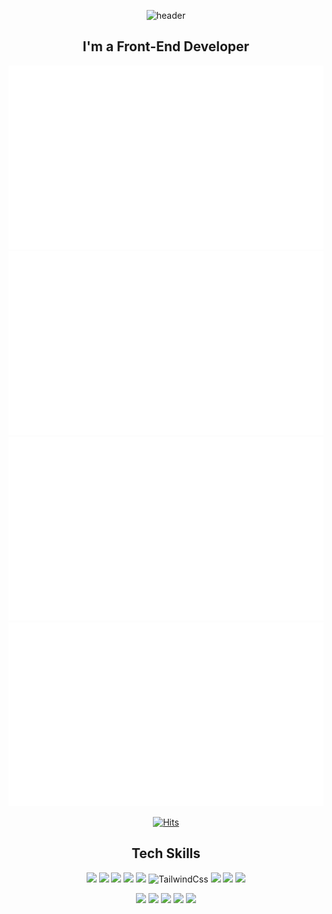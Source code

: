 
<div align=center>
  
  ![header](https://capsule-render.vercel.app/api?type=Waving&color=gradient&height=200&section=header&text=wellcome%20adventurers!&animation=fadeIn&fontSize=50&desc=I'm%20HY.%20Lee!&descAlign=85&descAlignY=70)
  
 ## I'm a Front-End Developer
  ![](https://raw.githubusercontent.com/matty255/github-stats/master/generated/overview.svg#gh-dark-mode-only)
![](https://raw.githubusercontent.com/matty255/github-stats/master/generated/overview.svg#gh-light-mode-only)
  ![](https://raw.githubusercontent.com/matty255/github-stats/master/generated/languages.svg#gh-dark-mode-only)
![](https://raw.githubusercontent.com/matty255/github-stats/master/generated/languages.svg#gh-light-mode-only)

   [![Hits](https://hits.seeyoufarm.com/api/count/incr/badge.svg?url=https%3A%2F%2Fgithub.com%2Fmatty255&count_bg=%23FFD948&title_bg=%23353535&icon=github.svg&icon_color=%23FFFFFF&title=today&edge_flat=false)](https://hits.seeyoufarm.com)
 </div> 
 
 
 <div align=center >
  
  ## Tech Skills
<p>
 <img src="https://camo.githubusercontent.com/9e76433e522e0966c02e4dda5abc571f343a13489331bf40f29dce123e93b2e6/68747470733a2f2f696d672e736869656c64732e696f2f62616467652f6a6176617363726970742d4637444631453f7374796c653d666c6174266c6f676f3d6a617661736372697074266c6f676f436f6c6f723d626c61636b" data-canonical-src="https://img.shields.io/badge/javascript-F7DF1E?style=flat&amp;logo=javascript&amp;logoColor=black" style="max-width: 100%;">
  <img src="https://camo.githubusercontent.com/b7adaf63151bd2e9bfadeccf03786bec3e0b8a954cf17ba2ee2586d0f3a96ef3/68747470733a2f2f696d672e736869656c64732e696f2f62616467652f52656163742d3837434546413f7374796c653d666c6174266c6f676f3d5265616374266c6f676f436f6c6f723d7768697465" data-canonical-src="https://img.shields.io/badge/React-87CEFA?style=flat&amp;logo=React&amp;logoColor=white" style="max-width: 100%;">
  <img src="https://camo.githubusercontent.com/9a0d3c7d83eba3a9e47aee08bbc2e91bd982aebf804b3c1a1e8a69a58ea80ce2/68747470733a2f2f696d672e736869656c64732e696f2f62616467652f52656475782d3736344142433f7374796c653d666c6174266c6f676f3d5265647578266c6f676f436f6c6f723d7768697465" data-canonical-src="https://img.shields.io/badge/Redux-764ABC?style=flat&amp;logo=Redux&amp;logoColor=white" style="max-width: 100%;">
  <img src="https://camo.githubusercontent.com/1552d2596cea2d6a701b5df74c7fecfd7e3af38daf3de396c40dee419139a266/68747470733a2f2f696d672e736869656c64732e696f2f62616467652f48544d4c352d4533344632363f7374796c653d666c6174266c6f676f3d68746d6c35266c6f676f436f6c6f723d7768697465" data-canonical-src="https://img.shields.io/badge/HTML5-E34F26?style=flat&amp;logo=html5&amp;logoColor=white" style="max-width: 100%;">
  <img src="https://camo.githubusercontent.com/aa89e8c48bfb66401e4886a979b805fd74e45f50540efe10a90c76c3d96e2488/68747470733a2f2f696d672e736869656c64732e696f2f62616467652f435353332d3135373242363f7374796c653d666c6174266c6f676f3d63737333266c6f676f436f6c6f723d7768697465" data-canonical-src="https://img.shields.io/badge/CSS3-1572B6?style=flat&amp;logo=css3&amp;logoColor=white" style="max-width: 100%;">
  
<img alt="TailwindCss" src="https://img.shields.io/badge/Tailwind CSS-06B6D4.svg?style=flat&amp;&logo=Tailwind CSS&logoColor=white"/>
  
 
 <img src="https://camo.githubusercontent.com/d8a9fd381e5f293947086040681448188342f3a7cc2f0466b6cacd8cac731512/68747470733a2f2f696d672e736869656c64732e696f2f62616467652f41575320636c6f756466726f6e742d3233324633453f7374796c653d666c6174266c6f676f3d616d617a6f6e617773266c6f676f436f6c6f723d7768697465" data-canonical-src="https://img.shields.io/badge/AWS cloudfront-232F3E?style=flat&amp;logo=amazonaws&amp;logoColor=white" style="max-width: 100%;">
  <img src="https://camo.githubusercontent.com/305e8da511123d6d0694bf6321e6c96e25e63a1d65fa2bfeb889d8736e6f1712/68747470733a2f2f696d672e736869656c64732e696f2f62616467652f41575320726f75746535332d3233324633453f7374796c653d666c6174266c6f676f3d616d617a6f6e617773266c6f676f436f6c6f723d7768697465" data-canonical-src="https://img.shields.io/badge/AWS route53-232F3E?style=flat&amp;logo=amazonaws&amp;logoColor=white" style="max-width: 100%;">
<img src="https://camo.githubusercontent.com/a6ba2402b4f3a2bcffe369211094959a2cacdb86e1047b12c1bd7c5450aef732/68747470733a2f2f696d672e736869656c64732e696f2f62616467652f66697265626173652d4646434132383f7374796c653d666c6174266c6f676f3d6669726562617365266c6f676f436f6c6f723d626c61636b" data-canonical-src="https://img.shields.io/badge/firebase-FFCA28?style=flat&amp;logo=firebase&amp;logoColor=black" style="max-width: 100%;">
</p>
 <img src="https://camo.githubusercontent.com/e41fd8604cbb491e8716306e2436b9b1c1efe739cc147779b73cb974c2aaf8f7/68747470733a2f2f696d672e736869656c64732e696f2f62616467652f5653436f64652d3030374143433f7374796c653d666c6174266c6f676f3d56697375616c2053747564696f20436f6465266c6f676f436f6c6f723d7768697465" data-canonical-src="https://img.shields.io/badge/VSCode-007ACC?style=flat&amp;logo=Visual Studio Code&amp;logoColor=white" style="max-width: 100%;">
 <img src="https://camo.githubusercontent.com/493683d1e69c600dc04bb375ab588466c554471ea28f7326b390b5103c401058/68747470733a2f2f696d672e736869656c64732e696f2f62616467652f4769742d4630353033323f7374796c653d666c6174266c6f676f3d476974266c6f676f436f6c6f723d7768697465" data-canonical-src="https://img.shields.io/badge/Git-F05032?style=flat&amp;logo=Git&amp;logoColor=white" style="max-width: 100%;">
 <img src="https://camo.githubusercontent.com/652a421dbcee8af80c0f533aeb4eac7a20853e9c4363d5962cc32b0e13b76da2/68747470733a2f2f696d672e736869656c64732e696f2f62616467652f4769746875622d3138313731373f7374796c653d666c6174266c6f676f3d676974687562266c6f676f436f6c6f723d7768697465" data-canonical-src="https://img.shields.io/badge/Github-181717?style=flat&amp;logo=github&amp;logoColor=white" style="max-width: 100%;">
  <img src="https://camo.githubusercontent.com/78f1634c5ea1be58f1f7a433c687cda4fdb475542c6958e4984782d50a30b9a1/68747470733a2f2f696d672e736869656c64732e696f2f62616467652f536c61636b2d3441313534423f7374796c653d666c6174266c6f676f3d536c61636b266c6f676f436f6c6f723d7768697465" data-canonical-src="https://img.shields.io/badge/Slack-4A154B?style=flat&amp;logo=Slack&amp;logoColor=white" style="max-width: 100%;">
 <img src="https://camo.githubusercontent.com/7ab436ab25e4c27dfc2e2d9013daf26d66f023e946e63aaf2391c046acd3a594/68747470733a2f2f696d672e736869656c64732e696f2f62616467652f4e6f74696f6e2d3030303030303f7374796c653d666c6174266c6f676f3d4e6f74696f6e266c6f676f436f6c6f723d7768697465" data-canonical-src="https://img.shields.io/badge/Notion-000000?style=flat&amp;logo=Notion&amp;logoColor=white" style="max-width: 100%;">

  </div>
   </div> 


<!--
**matty255/matty255** is a ✨ _special_ ✨ repository because its `README.md` (this file) appears on your GitHub profile.

Here are some ideas to get you started:

- 🔭 I’m currently working on ...
- 🌱 I’m currently learning ...
- 👯 I’m looking to collaborate on ...
- 🤔 I’m looking for help with ...
- 💬 Ask me about ...
- 📫 How to reach me: ...
- 😄 Pronouns: ...
- ⚡ Fun fact: ...
-->
